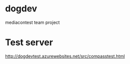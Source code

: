 dogdev
======

mediacontest team project

Test server
=====

http://dogdevtest.azurewebsites.net/src/compasstest.html
